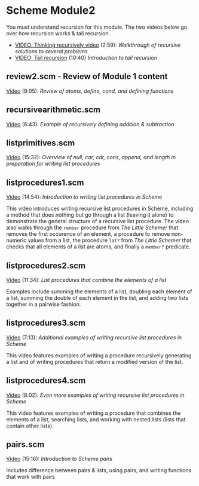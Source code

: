 # Scheme Module2

You must understand recursion for this module.  The two videos below go over how recursion works & tail recursion.

- [VIDEO: Thinking recursively video](https://youtu.be/OpX214pT6D0) (2:59): *Walkthrough of recursive solutions to several problems*
- [VIDEO: Tail recursion](https://youtu.be/mFiRdTmbs3E) (10:40) *Introduction to tail recursion*

## review2.scm - Review of Module 1 content

[Video](https://youtu.be/IMJNNLLM99U) (9:05): *Review of atoms, define, cond, and defining functions*

## recursivearithmetic.scm

[Video](https://youtu.be/uyER4B3q9ag) (6:43): *Example of recursively defining addition & subtraction*

## listprimitives.scm

[Video](https://youtu.be/slotKodkA-U) (15:32): *Overview of null, car, cdr, cons, append, and length in preparation for writing list procedures*

## listprocedures1.scm

[Video](https://youtu.be/a8tulokZSk8) (14:54): *Introduction to writing list procedures in Scheme*

This video introduces writing recursive list procedures in Scheme, including a method that does nothing but go through a list (leaving it alone) to demonstrate the general structure of a recursive list procedure.  The video also walks through the `rember` procedure from *The Little Schemer* that removes the first occurence of an element, a procedure to remove non-numeric values from a list, the procedure `lat?` from *The Little Schemer* that checks that all elements of a list are atoms, and finally a `member?` predicate.

## listprocedures2.scm

[Video](https://youtu.be/9PninqTenfU) (11:34): *List procedures that combine the elements of a list*

Examples include summing the elements of a list, doubling each element of a list, summing the double of each element in the list, and adding two lists together in a pairwise fashion.

## listprocedures3.scm

[Video](https://youtu.be/2JkRNjOmbRs) (7:13): *Additional examples of writing recursive list procedures in Scheme*

This video features examples of writing a procedure recursively generating a list and of writing procedures that return a modified version of the list.  

## listprocedures4.scm

[Video](https://youtu.be/tiveq6A4d20) (8:02): *Even more examples of writing recursive list procedures in Scheme*

This video features examples of writing a procedure that combines the elements of a list, searching lists, and working with nested lists (lists that contain other lists).

## pairs.scm

[Video](https://youtu.be/lML7RaSldkI) (15:16): *Introduction to Scheme pairs*

Includes difference between pairs & lists, using pairs, and writing functions that work with pairs
